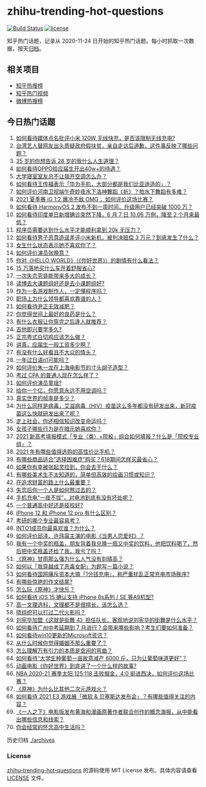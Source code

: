 # zhihu-trending-hot-questions

[![Build Status](https://github.com/justjavac/zhihu-trending-hot-questions/workflows/ci/badge.svg?branch=master)](https://github.com/justjavac/zhihu-trending-hot-questions/actions)
[![license](https://img.shields.io/github/license/justjavac/zhihu-trending-hot-questions)](https://github.com/justjavac/zhihu-trending-hot-questions/blob/master/LICENSE)

知乎热门话题，记录从 2020-11-24 日开始的知乎热门话题。每小时抓取一次数据，按天[归档](./archives)。

## 相关项目

- [知乎热搜榜](https://github.com/justjavac/zhihu-trending-top-search)
- [知乎热门视频](https://github.com/justjavac/zhihu-trending-hot-video)
- [微博热搜榜](https://github.com/justjavac/weibo-trending-hot-search)

## 今日热门话题

<!-- BEGIN -->
<!-- 最后更新时间 Tue Jun 15 2021 04:01:38 GMT+0800 (China Standard Time) -->

1. [如何看待媒体点名批评小米 120W 无线快充，是否该限制无线充电?](https://www.zhihu.com/question/464750035)
2. [台湾艺人替网友出头质疑政府假扶贫，亲自走访后道歉，这件事反映了哪些问题？](https://www.zhihu.com/question/464604915)
3. [35 岁的你想告诉 28 岁的我什么人生道理？](https://www.zhihu.com/question/345832687)
4. [如何看待OPPO给应届生开出40w+的待遇？](https://www.zhihu.com/question/420016446)
5. [大学寝室室友总不让我开空调怎么办？](https://www.zhihu.com/question/38044867)
6. [如何看待王传福表示「华为手机，大部分都是我们比亚迪造的」？](https://www.zhihu.com/question/464283085)
7. [如何评价河南卫视端午奇妙夜水下洛神舞蹈《祈》？拍水下舞蹈有多难？](https://www.zhihu.com/question/464684523)
8. [2021 夏季赛 iG 1:2 爆冷不敌 OMG
   ，如何评价这场比赛？](https://www.zhihu.com/question/464979853)
9. [如何看待 HarmonyOS 2 发布不到一周时间，升级用户已经突破 1000
   万？](https://www.zhihu.com/question/464105336)
10. [如何看待印度单日新增确诊突然下降，6 月 7 日 10.06 万例，降至 2
    个月来最低？](https://www.zhihu.com/question/464053148)
11. [程序员需要达到什么水平才能顺利拿到 20k 无压力？](https://www.zhihu.com/question/47597895)
12. [如何看待男子恶意造谣差评小米新机，被判决赔偿 3
    万元？到底发生了什么？](https://www.zhihu.com/question/464106592)
13. [女生什么状态表示她不喜欢你了？](https://www.zhihu.com/question/302142050)
14. [如何评价演员张晚意？](https://www.zhihu.com/question/460146061)
15. [你对《HELLO WORLD》（《你好世界》）的剧情有什么看法？](https://www.zhihu.com/question/464560889)
16. [15 万落地买什么车开着舒服省心?](https://www.zhihu.com/question/441839447)
17. [一次失恋究竟能带来多大的成长？](https://www.zhihu.com/question/364747959)
18. [读博去大课题组好还是去小课题组好?](https://www.zhihu.com/question/463038422)
19. [作为一名游戏制作人，一定懂程序吗？](https://www.zhihu.com/question/463337835)
20. [职场上为什么领导都喜欢靠谱的人？](https://www.zhihu.com/question/461979096)
21. [如何看待尹正无效减肥？](https://www.zhihu.com/question/464743137)
22. [你觉得世间上最好的良药是什么？](https://www.zhihu.com/question/464242623)
23. [有什么衣服让你穿完之后逢人就推荐？](https://www.zhihu.com/question/368860490)
24. [吉他即兴要学多久?](https://www.zhihu.com/question/437516695)
25. [正宗粤式白切鸡应该怎么做？](https://www.zhihu.com/question/27634013)
26. [讲真，应届生一般工资多少啊？](https://www.zhihu.com/question/58570383)
27. [有没有什么好看且不大众的情头？](https://www.zhihu.com/question/412162154)
28. [一年过日语n1可能吗？](https://www.zhihu.com/question/48377443)
29. [如何评价朱一龙在上海电影节的寸头胡子造型？](https://www.zhihu.com/question/464613394)
30. [考过 CPA 的普通人现在怎么样了？](https://www.zhihu.com/question/406026927)
31. [如何评价演员童瑶?](https://www.zhihu.com/question/374564039)
32. [给你一个亿，你愿意永远不用空调吗？](https://www.zhihu.com/question/461752259)
33. [真实世界的帧率是多少？](https://www.zhihu.com/question/463432278)
34. [为什么同样是病毒，艾滋病毒（HIV）疫苗这么多年都没有研发出来，新冠疫苗这么快就研发出来了呢？](https://www.zhihu.com/question/464293186)
35. [走上社会，你还相信知识改变命运吗？](https://www.zhihu.com/question/463697639)
36. [女孩子哪些行为是在暗示她喜欢你？](https://www.zhihu.com/question/457449556)
37. [2021
    新高考填报模式「专业（类）+院校」组合如何填报？什么是「院校专业组」？](https://www.zhihu.com/question/445687781)
38. [2021 年有哪些值得选购的高性价比手机？](https://www.zhihu.com/question/445602881)
39. [有哪些商品适合“选择困难症”购买？618期间怎样买最省心？](https://www.zhihu.com/question/464799772)
40. [如果你有幸被张起灵捡到，你会去干什么？](https://www.zhihu.com/question/451135363)
41. [有哪些美术生不太知道的，简单但高效的绘画习惯或知识？](https://www.zhihu.com/question/291527457)
42. [在追求财富的路上什么最重要？](https://www.zhihu.com/question/458500163)
43. [失恋后你一个人是如何熬过去的？](https://www.zhihu.com/question/337271526)
44. [手机充电“一夜不拔”，对电池到底有没有坏处呢？](https://www.zhihu.com/question/351666337)
45. [一个普通高中好还是技校好?](https://www.zhihu.com/question/463491459)
46. [iPhone 12 和 iPhone 12 pro 有什么区别？](https://www.zhihu.com/question/425539076)
47. [考研的哪个专业最容易考？](https://www.zhihu.com/question/322507815)
48. [INTO1成员你最喜欢谁？为什么？](https://www.zhihu.com/question/459155590)
49. [如何评价邱泽、许玮甯主演的电影《当男人恋爱时》？](https://www.zhihu.com/question/461879258)
50. [我有一个中奖的瓶盖，朋友背着我兑换一瓶又中奖的饮料，他把饮料喝了，然后把中奖瓶盖还给了我，我亏了吗？](https://www.zhihu.com/question/459981000)
51. [《原神》甘雨那么强为什么人气没有刻晴高？](https://www.zhihu.com/question/464391717)
52. [如何以「我穿越成了恶毒女配」为题写一篇小说？](https://www.zhihu.com/question/434090318)
53. [如何看待国网痛斥资本大搞「1分钱充电」，称严重扰乱正常充电市场秩序?](https://www.zhihu.com/question/464766118)
54. [有哪些惊艳的作文结尾?](https://www.zhihu.com/question/369181074)
55. [怎么玩《原神》才快乐？](https://www.zhihu.com/question/458800508)
56. [如何看待 iOS 15 确认支持 iPhone 6s系列 / SE
    等A9机型?](https://www.zhihu.com/question/463795738)
57. [高一文理选科，文理都不是很擅长，该怎么选？](https://www.zhihu.com/question/463506260)
58. [晓组织可以打过二代火影吗？](https://www.zhihu.com/question/462986796)
59. [刘宪华加盟《这就是街舞
    4》担任队长，客观地说刘宪华的街舞是什么水平？](https://www.zhihu.com/question/464486529)
60. [如何看待广州中考延期到 7
    月进行？会带来哪些影响？考生们要如何准备？](https://www.zhihu.com/question/464957932)
61. [如何看待win10更新的Microsoft资讯？](https://www.zhihu.com/question/464120290)
62. [从什么时候你觉得婚姻不那么重要了？](https://www.zhihu.com/question/454383382)
63. [怎么理解万有引力的本质是空间的弯曲？](https://www.zhihu.com/question/330796123)
64. [如何看待“大学生种葡萄一亩故意减产 6000
    斤，只为让葡萄味道更好”？](https://www.zhihu.com/question/464455061)
65. [动画电影《你好世界》到底讲了一个什么样的故事?](https://www.zhihu.com/question/464262833)
66. [NBA 2020-21 赛季太阳 125:118 击败掘金，4:0
    挺进西决，如何评价这场比赛？](https://www.zhihu.com/question/464894466)
67. [《原神》为什么比其他二次元游戏火？](https://www.zhihu.com/question/463779591)
68. [如何看待 2021 E3 游戏展「微软 &
    贝塞斯达发布会」？有哪些值得关注的内容？](https://www.zhihu.com/question/464870968)
69. [《一人之下》电影版发布黄海和漫画原著作者联合创作的概念海报，从中能看出哪些信息和线索？](https://www.zhihu.com/question/464799145)
70. [你会经常的怀念高中生活吗？](https://www.zhihu.com/question/430748904)

<!-- END -->

历史归档 [./archives](./archives)

### License

[zhihu-trending-hot-questions](https://github.com/justjavac/zhihu-trending-hot-questions)
的源码使用 MIT License 发布。具体内容请查看 [LICENSE](./LICENSE) 文件。
